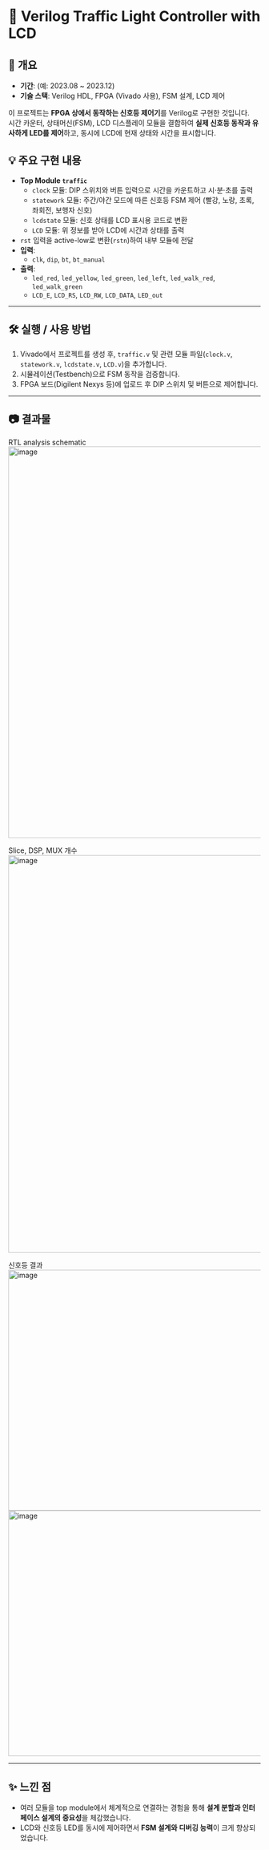 # 🚦 Verilog Traffic Light Controller with LCD


## 📖 개요
- **기간**: (예: 2023.08 ~ 2023.12)
- **기술 스택**: Verilog HDL, FPGA (Vivado 사용), FSM 설계, LCD 제어


이 프로젝트는 **FPGA 상에서 동작하는 신호등 제어기**를 Verilog로 구현한 것입니다.  
시간 카운터, 상태머신(FSM), LCD 디스플레이 모듈을 결합하여 **실제 신호등 동작과 유사하게 LED를 제어**하고, 동시에 LCD에 현재 상태와 시간을 표시합니다.


## 💡 주요 구현 내용
- **Top Module `traffic`**
  - `clock` 모듈: DIP 스위치와 버튼 입력으로 시간을 카운트하고 시·분·초를 출력
  - `statework` 모듈: 주간/야간 모드에 따른 신호등 FSM 제어 (빨강, 노랑, 초록, 좌회전, 보행자 신호)
  - `lcdstate` 모듈: 신호 상태를 LCD 표시용 코드로 변환
  - `LCD` 모듈: 위 정보를 받아 LCD에 시간과 상태를 출력
- `rst` 입력을 active-low로 변환(`rstn`)하여 내부 모듈에 전달
- **입력**: 
  - `clk`, `dip`, `bt`, `bt_manual`
- **출력**: 
  - `led_red`, `led_yellow`, `led_green`, `led_left`, `led_walk_red`, `led_walk_green`
  - `LCD_E`, `LCD_RS`, `LCD_RW`, `LCD_DATA`, `LED_out`

---

## 🛠 실행 / 사용 방법
1. Vivado에서 프로젝트를 생성 후, `traffic.v` 및 관련 모듈 파일(`clock.v`, `statework.v`, `lcdstate.v`, `LCD.v`)을 추가합니다.
2. 시뮬레이션(Testbench)으로 FSM 동작을 검증합니다.
3. FPGA 보드(Digilent Nexys 등)에 업로드 후 DIP 스위치 및 버튼으로 제어합니다.

---


## 📷 결과물
RTL analysis schematic
<img width="1956" height="781" alt="image" src="https://github.com/user-attachments/assets/c2a719fb-462b-4278-ab31-060529197834" />

Slice, DSP, MUX 개수
<img width="1330" height="793" alt="image" src="https://github.com/user-attachments/assets/5dfd4fd3-f5bb-44a8-a090-f856a562adac" />

신호등 결과
<img width="1248" height="480" alt="image" src="https://github.com/user-attachments/assets/e6d4da5b-0132-48c3-811f-c038a7e1167c" />
<img width="1373" height="490" alt="image" src="https://github.com/user-attachments/assets/90308071-ceec-4f7c-a480-07449a0bfd8e" />

---

## ✨ 느낀 점
- 여러 모듈을 top module에서 체계적으로 연결하는 경험을 통해 **설계 분할과 인터페이스 설계의 중요성**을 체감했습니다.
- LCD와 신호등 LED를 동시에 제어하면서 **FSM 설계와 디버깅 능력**이 크게 향상되었습니다.

